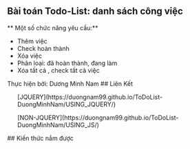 ## Bài toán Todo-List: danh sách công việc
** Một số chức năng yêu cầu:**
<ul>
  <li> Thêm việc </li>
  <li> Check hoàn thành</li>
  <li> Xóa việc </li>
  <li> Phân loại: đã hoàn thành, đang làm </li>
  <li> Xóa tất cả , check tất cả việc </li>
</ul>
Thực hiện  bởi: Dương Minh Nam
## Liên Kết
<ul> [JQUERY](https://duongnam99.github.io/ToDoList-DuongMinhNam/USING_JQUERY/) </ul>
<ul> [NON-JQUERY](https://duongnam99.github.io/ToDoList-DuongMinhNam/USING_JS/) </ul>
## Kiến thức nắm được

